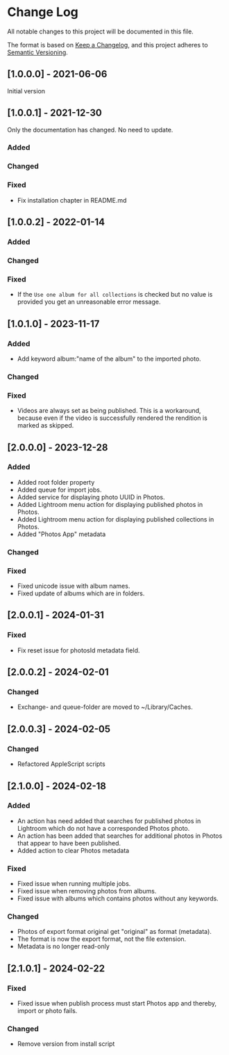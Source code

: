 # Change Log
All notable changes to this project will be documented in this file.

The format is based on [Keep a Changelog](https://keepachangelog.com/en/1.0.0/),
and this project adheres to [Semantic Versioning](https://semver.org/spec/v2.0.0.html).

## [1.0.0.0] - 2021-06-06
Initial version

## [1.0.0.1] - 2021-12-30
Only the documentation has changed. No need to update.

### Added
### Changed
### Fixed
* Fix installation chapter in README.md 

## [1.0.0.2] - 2022-01-14

### Added
### Changed
### Fixed
* If the ``Use one album for all collections`` is checked but no value is provided you get 
an unreasonable error message.

## [1.0.1.0] - 2023-11-17

### Added
* Add keyword album:"name of the album" to the imported photo.

### Changed
### Fixed
* Videos are always set as being published. This is a workaround, because even if the video is successfully rendered the
rendition is marked as skipped.

## [2.0.0.0] - 2023-12-28

### Added

* Added root folder property
* Added queue for import jobs.
* Added service for displaying photo UUID in Photos.
* Added Lightroom menu action for displaying published photos in Photos.
* Added Lightroom menu action for displaying published collections in Photos.
* Added "Photos App" metadata

### Changed

### Fixed

* Fixed unicode issue with album names.
* Fixed update of albums which are in folders.

## [2.0.0.1] - 2024-01-31

### Fixed

* Fix reset issue for photosId metadata field.

## [2.0.0.2] - 2024-02-01

### Changed

* Exchange- and queue-folder are moved to ~/Library/Caches.

## [2.0.0.3] - 2024-02-05

### Changed

* Refactored AppleScript scripts

## [2.1.0.0] - 2024-02-18

### Added

* An action has need added that searches for published photos in Lightroom which do not have a corresponded Photos photo.
* An action has been added that searches for additional photos in Photos that appear to have been published.
* Added action to clear Photos metadata

### Fixed

* Fixed issue when running multiple jobs.
* Fixed issue when removing photos from albums.
* Fixed issue with albums which contains photos without any keywords.

### Changed

* Photos of export format original get "original" as format (metadata).
* The format is now the export format, not the file extension.
* Metadata is no longer read-only

## [2.1.0.1] - 2024-02-22

### Fixed

* Fixed issue when publish process must start Photos app and thereby, import or photo fails.

### Changed

* Remove version from install script




